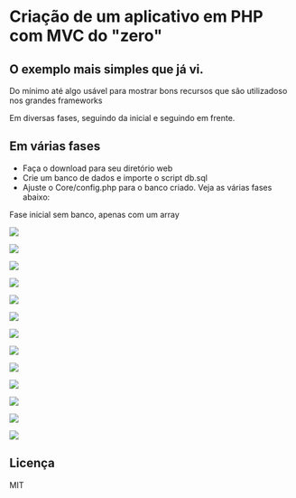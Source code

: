 # Criação de um aplicativo em PHP com MVC do "zero"

## O exemplo mais simples que já vi.

Do mínimo até algo usável para mostrar bons recursos que são utilizadoso nos grandes frameworks

Em diversas fases, seguindo da inicial e seguindo em frente.

## Em várias fases

- Faça o download para seu diretório web
- Crie um banco de dados e importe o script db.sql
- Ajuste o Core/config.php para o banco criado. Veja as várias fases abaixo:

Fase inicial sem banco, apenas com um array

![](images/zero.png)

![](images/um.png)

![](images/dois.png)

![](images/tres.png)

![](images/quatro.png)

![](images/cinco.png)

![](images/seis.png)

![](images/sete.png)

![](images/oito.png)

![](images/nove.png)

![](images/dez.png)

![](images/onze.png)

![](images/doze.png)

## Licença

MIT

